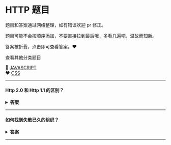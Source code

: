 
# HTTP 题目   

题目和答案通过网络整理，如有错误欢迎 pr 修正。

题目可能不会按顺序添加，不要直接拉到最后哦，多看几遍吧，温故而知新。

答案被折叠，点击即可查看答案。:heart:

查看其他分类题目

 :purple_heart: [JAVASCRIPT](/)  
 :heart: [CSS](/css/README.md)

---

#### Http 2.0 和 Http 1.1 的区别？

<details><summary><b>答案</b></summary>
<p>
 </p>
</details>

---

#### 如何找到失散已久的组织？

<details><summary><b>答案</b></summary>
<p>
 
 &nbsp;&nbsp;&nbsp;&nbsp;扫描下方二维码:point_down::point_down:关注“前端女塾”  

![logo](https://imgs.solui.cn/wx/640.gif ':size=262x224')  
关注公众号：回复“加群”即可加 前端仙女群
</p>
</details>

---